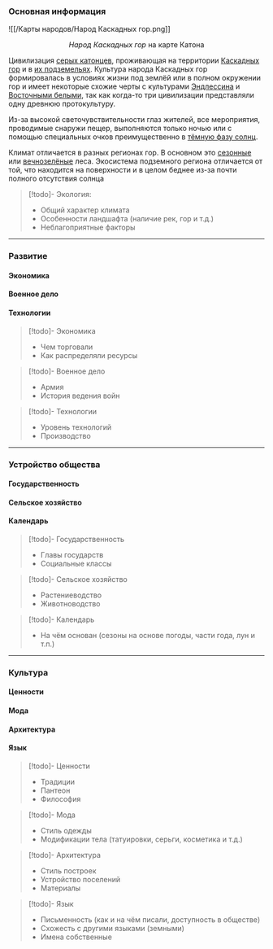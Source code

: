 ### Основная информация

![[/Карты народов/Народ Каскадных гор.png]]
<center><em>Народ Каскадных гор</em> на карте Катона</center>

Цивилизация [серых катонцев](Серые), проживающая на территории [Каскадных гор](<Каскадные горы>) и в [их подземельях](<Подземные локации Каскадных гор>). Культура народа Каскадных гор формировалась в условиях жизни под землёй или в полном окружении гор и имеет некоторые схожие черты с культурами [Эндлессина](Эндлессин) и [Восточными белыми](<Восточные белые>), так как когда-то три цивилизации представляли одну древнюю протокультуру.

Из-за высокой светочувствительности глаз жителей, все мероприятия, проводимые снаружи пещер, выполняются только ночью или с помощью специальных очков преимущественно в [тёмную фазу солнц](Сол).

Климат отличается в разных регионах гор. В основном это [сезонные](<Сезонный умеренный лес>) или [вечнозелёные](<Вечнозелёный лес>) леса. Экосистема подземного региона отличается от той, что находится на поверхности и в целом беднее из-за почти полного отсутствия солнца

>[!todo]- Экология:
>- Общий характер климата
>- Особенности ландшафта (наличие рек, гор и т.д.)
>- Неблагоприятные факторы

---

### Развитие

#### Экономика

#### Военное дело

#### Технологии

>[!todo]- Экономика
>- Чем торговали
>- Как распределяли ресурсы

>[!todo]- Военное дело
>- Армия
>- История ведения войн

>[!todo]- Технологии
>- Уровень технологий
>- Производство

---

### Устройство общества

#### Государственность

#### Сельское хозяйство

#### Календарь

>[!todo]- Государственность
>- Главы государств
>- Социальные классы

>[!todo]- Сельское хозяйство
>- Растениеводство
>- Животноводство

>[!todo]- Календарь
>- На чём основан (сезоны на основе погоды, части года, лун и т.п.)

---

### Культура

#### Ценности

#### Мода

#### Архитектура

#### Язык

>[!todo]- Ценности
>- Традиции
>- Пантеон
>- Философия

>[!todo]- Мода
>- Стиль одежды
>- Модификации тела (татуировки, серьги, косметика и т.д.)

>[!todo]- Архитектура
>- Стиль построек
>- Устройство поселений
>- Материалы

>[!todo]- Язык
>- Письменность (как и на чём писали, доступность в обществе) 
>- Схожесть с другими языками (земными)
>- Имена собственные
